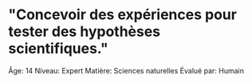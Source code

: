 # "Concevoir des expériences pour tester des hypothèses scientifiques."

Âge: 14
Niveau: Expert
Matière: Sciences naturelles
Évalué par: Humain